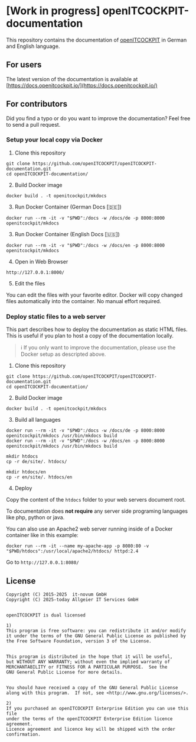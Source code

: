 # [Work in progress] openITCOCKPIT-documentation

This repository contains the documentation of [openITCOCKPIT](https://github.com/openITCOCKPIT/openITCOCKPIT)
in German and English language.

## For users

The latest version of the documentation is available at
[https://docs.openitcockpit.io/](https://docs.openitcockpit.io/)

## For contributors

Did you find a typo or do you want to improve the documentation?
Feel free to send a pull request.


### Setup your local copy via Docker

1. Clone this repository
```
git clone https://github.com/openITCOCKPIT/openITCOCKPIT-documentation.git
cd openITCOCKPIT-documentation/
```

2. Build Docker image
```
docker build . -t openitcockpit/mkdocs
```

3. Run Docker Container (German Docs [🇩🇪])
```
docker run --rm -it -v "$PWD":/docs -w /docs/de -p 8000:8000 openitcockpit/mkdocs
```

3. Run Docker Container (English Docs [🇺🇸])
```
docker run --rm -it -v "$PWD":/docs -w /docs/en -p 8000:8000 openitcockpit/mkdocs
```

4. Open in Web Browser
```
http://127.0.0.1:8000/
```

5. Edit the files

You can edit the files with your favorite editor. Docker will copy changed files automatically into the container. No manual effort required.

### Deploy static files to a web server
This part describes how to deploy the documentation as static HTML files. This is useful if you plan to host a copy of the documentation locally.

> :information_source: If you only want to improve the documentation, please use the Docker setup as descripted above.

1. Clone this repository
```
git clone https://github.com/openITCOCKPIT/openITCOCKPIT-documentation.git
cd openITCOCKPIT-documentation/
```

2. Build Docker image
```
docker build . -t openitcockpit/mkdocs
```

3. Build all languages
```
docker run --rm -it -v "$PWD":/docs -w /docs/de -p 8000:8000 openitcockpit/mkdocs /usr/bin/mkdocs build
docker run --rm -it -v "$PWD":/docs -w /docs/en -p 8000:8000 openitcockpit/mkdocs /usr/bin/mkdocs build

mkdir htdocs
cp -r de/site/. htdocs/

mkdir htdocs/en
cp -r en/site/. htdocs/en
```

4. Deploy

Copy the content of the `htdocs` folder to your web servers document root.

To documentation does **not require** any server side programing languages like php, python or java. 

You can also use an Apache2 web server running inside of a Docker container like in this example:
```
docker run --rm -it --name my-apache-app -p 8080:80 -v "$PWD/htdocs":/usr/local/apache2/htdocs/ httpd:2.4
```

Go to `http://127.0.0.1:8080/`


## License
```
Copyright (C) 2015-2025  it-novum GmbH
Copyright (C) 2025-today Allgeier IT Services GmbH


openITCOCKPIT is dual licensed

1)
This program is free software: you can redistribute it and/or modify
it under the terms of the GNU General Public License as published by
the Free Software Foundation, version 3 of the License.


This program is distributed in the hope that it will be useful,
but WITHOUT ANY WARRANTY; without even the implied warranty of
MERCHANTABILITY or FITNESS FOR A PARTICULAR PURPOSE.  See the
GNU General Public License for more details.


You should have received a copy of the GNU General Public License
along with this program.  If not, see <http://www.gnu.org/licenses/>.

2)
If you purchased an openITCOCKPIT Enterprise Edition you can use this file
under the terms of the openITCOCKPIT Enterprise Edition licence agreement.
Licence agreement and licence key will be shipped with the order
confirmation.
```
